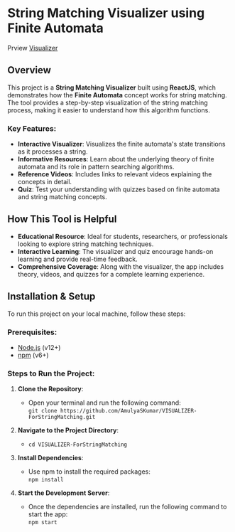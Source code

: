 # String Matching Visualizer using Finite Automata

Prview [Visualizer](https://visualizer-for-string-matching-8rzh.vercel.app/)
## Overview

This project is a **String Matching Visualizer** built using **ReactJS**, which demonstrates how the **Finite Automata** concept works for string matching. The tool provides a step-by-step visualization of the string matching process, making it easier to understand how this algorithm functions.

### Key Features:
- **Interactive Visualizer**: Visualizes the finite automata's state transitions as it processes a string.
- **Informative Resources**: Learn about the underlying theory of finite automata and its role in pattern searching algorithms.
- **Reference Videos**: Includes links to relevant videos explaining the concepts in detail.
- **Quiz**: Test your understanding with quizzes based on finite automata and string matching concepts.

## How This Tool is Helpful
- **Educational Resource**: Ideal for students, researchers, or professionals looking to explore string matching techniques.
- **Interactive Learning**: The visualizer and quiz encourage hands-on learning and provide real-time feedback.
- **Comprehensive Coverage**: Along with the visualizer, the app includes theory, videos, and quizzes for a complete learning experience.

## Installation & Setup

To run this project on your local machine, follow these steps:

### Prerequisites:
- [Node.js](https://nodejs.org/) (v12+)
- [npm](https://www.npmjs.com/) (v6+)

### Steps to Run the Project:

1. **Clone the Repository**:
   - Open your terminal and run the following command:  
     `git clone https://github.com/AmulyaSKumar/VISUALIZER-ForStringMatching.git`
   
2. **Navigate to the Project Directory**:
   - `cd VISUALIZER-ForStringMatching`

3. **Install Dependencies**:
   - Use npm to install the required packages:  
     `npm install`

4. **Start the Development Server**:
   - Once the dependencies are installed, run the following command to start the app:  
     `npm start`
